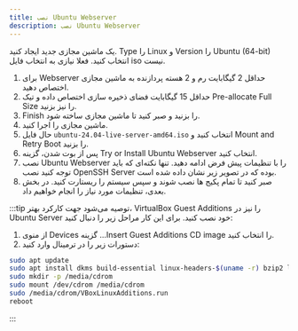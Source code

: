```yaml
---
title: نصب Ubuntu Webserver
description: نصب Ubuntu Webserver
---
```


یک ماشین مجازی جدید ایجاد کنید. Type را Linux  و Version را Ubuntu (64-bit) انتخاب کنید. فعلا نیازی به انتخاب فایل iso نیست.
1. برای Webserver حداقل 2 گیگابایت رم و 2 هسته پردازنده به ماشین مجازی اختصاص دهید.
2. حداقل 15 گیگابایت فضای ذخیره سازی اختصاص داده و تیک Pre-allocate Full Size را نیز بزنید.
3. Finish را بزنید و صبر کنید تا ماشین مجازی ساخته شود.
4. ماشین مجازی را اجرا کنید.
5. حال فایل `ubuntu-24.04-live-server-amd64.iso` انتخاب کنید و Mount and Retry Boot را بزنید.
6. پس از بوت شدن، گزینه Try or Install Ubuntu Webserver انتخاب کنید.
7. نصب Ubuntu Webserver را با تنظیمات پیش فرض ادامه دهید. تنها نکته‌ای که باید توجه کنید نصب OpenSSH Server بوده که در تصویر زیر نشان داده شده است.
8. صبر کنید تا تمام پکیج ها نصب شوند و سپس سیستم را ریستارت کنید. در بخش بعدی، تنظیمات مورد نیاز را انجام خواهیم داد.

:::tip
توصیه می‌شود جهت کارکرد بهتر، VirtualBox Guest Additions را نیز در Ubuntu Server خود نصب کنید. برای این کار مراحل زیر را دنبال کنید:
1. از منوی Devices گزینه ...Insert Guest Additions CD image را انتخاب کنید.
2. دستورات زیر را در ترمینال وارد کنید:
```sh
sudo apt update
sudo apt install dkms build-essential linux-headers-$(uname -r) bzip2 libxt6 libxmu6
sudo mkdir -p /media/cdrom
sudo mount /dev/cdrom /media/cdrom
sudo /media/cdrom/VBoxLinuxAdditions.run
reboot
```
:::